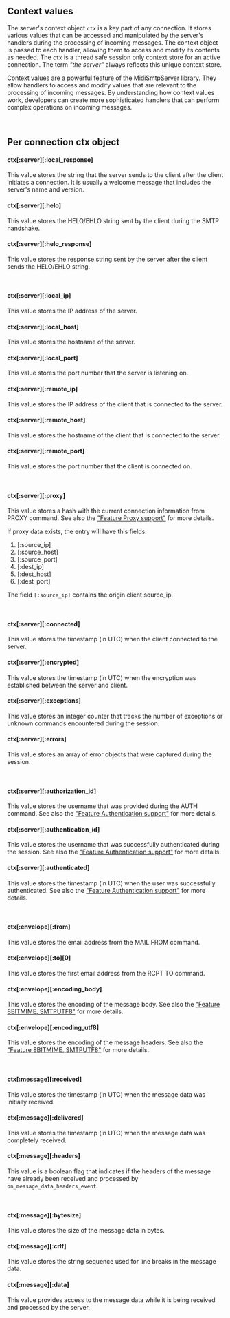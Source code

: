 <h2>Context values</h2>

The server's context object `ctx` is a key part of any connection. It stores various values that can be accessed and manipulated by the server's handlers during the processing of incoming messages. The context object is passed to each handler, allowing them to access and modify its contents as needed. The `ctx` is a thread safe session only context store for an active connection. The term _"the server"_ always reflects this unique context store.

Context values are a powerful feature of the MidiSmtpServer library. They allow handlers to access and modify values that are relevant to the processing of incoming messages. By understanding how context values work, developers can create more sophisticated handlers that can perform complex operations on incoming messages.

<br>

<h2>Per connection ctx object</h2>

#### ctx[:server][:local_response]

This value stores the string that the server sends to the client after the client initiates a connection. It is usually a welcome message that includes the server's name and version.

#### ctx[:server][:helo]

This value stores the HELO/EHLO string sent by the client during the SMTP handshake.

#### ctx[:server][:helo_response]

This value stores the response string sent by the server after the client sends the HELO/EHLO string.

<br>

#### ctx[:server][:local_ip]

This value stores the IP address of the server.

#### ctx[:server][:local_host]

This value stores the hostname of the server.

#### ctx[:server][:local_port]

This value stores the port number that the server is listening on.

#### ctx[:server][:remote_ip]

This value stores the IP address of the client that is connected to the server.

#### ctx[:server][:remote_host]

This value stores the hostname of the client that is connected to the server.

#### ctx[:server][:remote_port]

This value stores the port number that the client is connected on.

<br>

#### ctx[:server][:proxy]

This value stores a hash with the current connection information from PROXY command. See also the ["Feature Proxy support"](feature_proxy.md) for more details.

If proxy data exists, the entry will have this fields:

1. [:source_ip]
1. [:source_host]
1. [:source_port]
1. [:dest_ip]
1. [:dest_host]
1. [:dest_port]

The field `[:source_ip]` contains the origin client source_ip.

<br>

#### ctx[:server][:connected]

This value stores the timestamp (in UTC) when the client connected to the server.

#### ctx[:server][:encrypted]

This value stores the timestamp (in UTC) when the encryption was established between the server and client.

#### ctx[:server][:exceptions]

This value stores an integer counter that tracks the number of exceptions or unknown commands encountered during the session.

#### ctx[:server][:errors]

This value stores an array of error objects that were captured during the session.

<br>

#### ctx[:server][:authorization_id]

This value stores the username that was provided during the AUTH command. See also the ["Feature Authentication support"](feature_authentication.md) for more details.

#### ctx[:server][:authentication_id]

This value stores the username that was successfully authenticated during the session. See also the ["Feature Authentication support"](feature_authentication.md) for more details.

#### ctx[:server][:authenticated]

This value stores the timestamp (in UTC) when the user was successfully authenticated. See also the ["Feature Authentication support"](feature_authentication.md) for more details.

<br>

#### ctx[:envelope][:from]

This value stores the email address from the MAIL FROM command.

#### ctx[:envelope][:to][0]

This value stores the first email address from the RCPT TO command.

#### ctx[:envelope][:encoding_body]

This value stores the encoding of the message body. See also the ["Feature 8BITMIME, SMTPUTF8"](feature_8bitmime_smtputf8.md) for more details.

#### ctx[:envelope][:encoding_utf8]

This value stores the encoding of the message headers. See also the ["Feature 8BITMIME, SMTPUTF8"](feature_8bitmime_smtputf8.md) for more details.

<br>

#### ctx[:message][:received]

This value stores the timestamp (in UTC) when the message data was initially received.

#### ctx[:message][:delivered]

This value stores the timestamp (in UTC) when the message data was completely received.

#### ctx[:message][:headers]

This value is a boolean flag that indicates if the headers of the message have already been received and processed by `on_message_data_headers_event`.

<br>

#### ctx[:message][:bytesize]

This value stores the size of the message data in bytes.

#### ctx[:message][:crlf]

This value stores the string sequence used for line breaks in the message data.

#### ctx[:message][:data]

This value provides access to the message data while it is being received and processed by the server.

<br>
